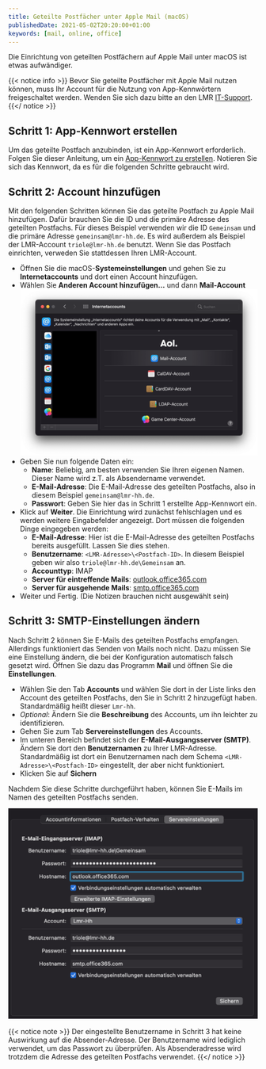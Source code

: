 ```yaml
---
title: Geteilte Postfächer unter Apple Mail (macOS)
publishedDate: 2021-05-02T20:20:00+01:00
keywords: [mail, online, office]
---
```


Die Einrichtung von geteilten Postfächern auf Apple Mail unter macOS ist etwas aufwändiger.

{{< notice info >}}
Bevor Sie geteilte Postfächer mit Apple Mail nutzen können, muss Ihr Account für die Nutzung von App-Kennwörtern freigeschaltet werden. Wenden Sie sich dazu bitte an den LMR [IT-Support](mailto:support@lmr-hh.de).
{{</ notice >}}

## Schritt 1: App-Kennwort erstellen

Um das geteilte Postfach anzubinden, ist ein App-Kennwort erforderlich. Folgen Sie dieser Anleitung, um ein [App-Kennwort zu erstellen](/account/app-password). Notieren Sie sich das Kennwort, da es für die folgenden Schritte gebraucht wird.

## Schritt 2: Account hinzufügen

Mit den folgenden Schritten können Sie das geteilte Postfach zu Apple Mail hinzufügen. Dafür brauchen Sie die ID und die primäre Adresse des geteilten Postfachs. Für dieses Beispiel verwenden wir die ID `Gemeinsam` und die primäre Adresse `gemeinsam@lmr-hh.de`. Es wird außerdem als Beispiel der LMR-Account `triole@lmr-hh.de` benutzt. Wenn Sie das Postfach einrichten, verweden Sie stattdessen Ihren LMR-Account.

- Öffnen Sie die macOS-**Systemeinstellungen** und gehen Sie zu **Internetaccounts** und dort einen Account hinzufügen.
- Wählen Sie **Anderen Account hinzufügen…** und dann **Mail-Account**
  ![Systemeinstellungen](system-preferences.png)
- Geben Sie nun folgende Daten ein:
  - **Name**: Beliebig, am besten verwenden Sie Ihren eigenen Namen. Dieser Name wird z.T. als Absendername verwendet.
  - **E-Mail-Adresse**: Die E-Mail-Adresse des geteilten Postfachs, also in diesem Beispiel `gemeinsam@lmr-hh.de`.
  - **Passwort**: Geben Sie hier das in Schritt 1 erstellte App-Kennwort ein.
- Klick auf **Weiter**. Die Einrichtung wird zunächst fehlschlagen und es werden weitere Eingabefelder angezeigt. Dort müssen die folgenden Dinge eingegeben werden:
  - **E-Mail-Adresse**: Hier ist die E-Mail-Adresse des geteilten Postfachs bereits ausgefüllt. Lassen Sie dies stehen.
  - **Benutzername**: `<LMR-Adresse>\<Postfach-ID>`. In diesem Beispiel geben wir also `triole@lmr-hh.de\Gemeinsam` an.
  - **Accounttyp**: IMAP
  - **Server für eintreffende Mails**: [outlook.office365.com](https://outlook.office365.com)
  - **Server für ausgehende Mails**: [smtp.office365.com](https://smtp.office365.com)
- Weiter und Fertig. (Die Notizen brauchen nicht ausgewählt sein)

## Schritt 3: SMTP-Einstellungen ändern

Nach Schritt 2 können Sie E-Mails des geteilten Postfachs empfangen. Allerdings funktioniert das Senden von Mails noch nicht. Dazu müssen Sie eine Einstellung ändern, die bei der Konfiguration automatisch falsch gesetzt wird. Öffnen Sie dazu das Programm **Mail** und öffnen Sie die **Einstellungen**.

- Wählen Sie den Tab **Accounts** und wählen Sie dort in der Liste links den Account des geteilten Postfachs, den Sie in Schritt 2 hinzugefügt haben. Standardmäßig heißt dieser `Lmr-hh`.
- *Optional*: Ändern Sie die **Beschreibung** des Accounts, um ihn leichter zu identifizieren.
- Gehen Sie zum Tab **Servereinstellungen** des Accounts.
- Im unteren Bereich befindet sich der **E-Mail-Ausgangsserver (SMTP)**. Ändern Sie dort den **Benutzernamen** zu Ihrer LMR-Adresse. Standardmäßig ist dort ein Benutzernamen nach dem Schema `<LMR-Adresse>\<Postfach-ID>` eingestellt, der aber nicht funktioniert.
- Klicken Sie auf **Sichern**

Nachdem Sie diese Schritte durchgeführt haben, können Sie E-Mails im Namen des geteilten Postfachs senden.

![Servereinstellungen](server-settings.png)

{{< notice note >}}
Der eingestellte Benutzername in Schritt 3 hat keine Auswirkung auf die Absender-Adresse. Der Benutzername wird lediglich verwendet, um das Passwort zu überprüfen. Als Absenderadresse wird trotzdem die Adresse des geteilten Postfachs verwendet.
{{</ notice >}}


